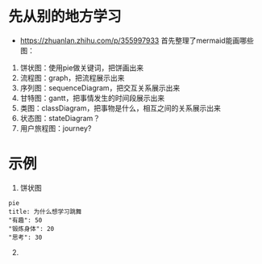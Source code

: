 # 先从别的地方学习
* https://zhuanlan.zhihu.com/p/355997933
首先整理了mermaid能画哪些图：
1. 饼状图：使用pie做关键词，把饼画出来
2. 流程图：graph，把流程展示出来
3. 序列图：sequenceDiagram，把交互关系展示出来
4. 甘特图：gantt，把事情发生的时间段展示出来
5. 类图：classDiagram，把事物是什么，相互之间的关系展示出来
6. 状态图：stateDiagram？
7. 用户旅程图：journey?

# 示例
1. 饼状图
```mermaid
pie
title: 为什么想学习跳舞
"有趣": 50
"锻炼身体": 20
"思考": 30
```
2. 